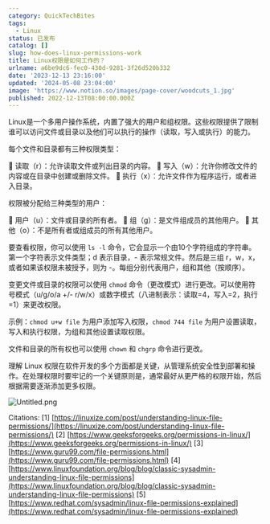 ```yaml
---
category: QuickTechBites
tags:
  - Linux
status: 已发布
catalog: []
slug: how-does-linux-permissions-work
title: Linux权限是如何工作的？
urlname: a6be9dc6-fec0-430d-9281-3f26d520b332
date: '2023-12-13 23:16:00'
updated: '2024-05-08 23:04:00'
image: 'https://www.notion.so/images/page-cover/woodcuts_1.jpg'
published: 2022-12-13T08:00:00.000Z
---
```


Linux是一个多用户操作系统，内置了强大的用户和组权限。这些权限提供了限制谁可以访问文件或目录以及他们可以执行的操作（读取，写入或执行）的能力。


每个文件和目录都有三种权限类型：


🔸 读取（r）：允许读取文件或列出目录的内容。
🔸 写入（w）：允许你修改文件的内容或在目录中创建或删除文件。
🔸 执行（x）：允许文件作为程序运行，或者进入目录。


权限被分配给三种类型的用户：


🔸 用户（u）：文件或目录的所有者。
🔸 组（g）：是文件组成员的其他用户。
🔸 其他（o）：不是所有者或组成员的所有其他用户。


要查看权限，你可以使用 `ls -l` 命令，它会显示一个由10个字符组成的字符串。第一个字符表示文件类型；d 表示目录，- 表示常规文件。然后是三组 r，w，x，或者如果该权限未被授予，则为 -。每组分别代表用户，组和其他（按顺序）。


变更文件或目录的权限可以使用 `chmod` 命令（更改模式）进行更改。可以使用符号模式（u/g/o/a +/- r/w/x）或数字模式（八进制表示：读取=4，写入=2，执行=1）来更改权限。


示例：`chmod u+w file` 为用户添加写入权限，`chmod 744 file` 为用户设置读取，写入和执行权限，为组和其他设置读取权限。


文件和目录的所有权也可以使用 `chown` 和 `chgrp` 命令进行更改。


理解 Linux 权限在软件开发的多个方面都是关键，从管理系统安全性到部署和操作。在处理权限时要牢记的一个关键原则是，通常最好从更严格的权限开始，然后根据需要逐渐添加更多权限。


![Untitled.png](https://prod-files-secure.s3.us-west-2.amazonaws.com/5d24fe63-e567-4804-86f9-9fdc62e13082/332b89ee-9c33-4950-8a69-32c3d1ff2c69/Untitled.png?X-Amz-Algorithm=AWS4-HMAC-SHA256&X-Amz-Content-Sha256=UNSIGNED-PAYLOAD&X-Amz-Credential=ASIAZI2LB4667UQMS7WC%2F20250414%2Fus-west-2%2Fs3%2Faws4_request&X-Amz-Date=20250414T054046Z&X-Amz-Expires=3600&X-Amz-Security-Token=IQoJb3JpZ2luX2VjEIX%2F%2F%2F%2F%2F%2F%2F%2F%2F%2FwEaCXVzLXdlc3QtMiJIMEYCIQCQm2fm42C3dwzSgilaps6vuW39uNMPLapWXRQnjLkAAgIhAPPKFds3yk%2BDbyj5QGUWtuDnig%2BRpEMqClxk2IKHpETaKogECP7%2F%2F%2F%2F%2F%2F%2F%2F%2F%2FwEQABoMNjM3NDIzMTgzODA1IgyjV%2FASzWR2n67kEpIq3AN7oK7idtSe%2B7GwYvKH6NvTBCP6mvHjuWDC%2BEnUSUjo%2BFpn40%2FYfzoeqE6rtozxhdkE5ffyc%2BELmffHWlK9PZf0vgXnuypJDy1YeG%2FNYcmeAG8JmMBDsgOz2MNoAA4bUnr%2BukPwR9a4j3EtXI9ENxtsTaF8aXkHOXXqS9M3dihU7S9s801A1QbNcm70UXur2KfqjwlQPScXzO33mhNEE0kZtpcqRHQDoDnt7AY6Jx3%2BF5mv2CYqt%2B%2FLyM1DXPb6DO7diq3vEb%2FoAItodNXRsV3HTUG7gycECpBnlQ6p0hRGpiRYb%2BZl1WmwrGFPlBreKKw7v%2FlZ3ay4QvZZu16vo5f3kKOklhYGDTzkJYDoNkUi9yjH67qFklqT8EsDAqGR5rk%2FhQN01rudOw0mkz%2F%2Bt3Yt3ILraqeThqo4Kz35zuE53%2FwN88pmxsZgONfK9HxAGdhlC7oXZpXLs36R3iFE%2FZmNXdaZu1UyyB%2B54cU05Ew%2BQOXwGRmbTapJLZGiRbQ7RBf5wyDmZypxjYne04QOvfrk4nGgWs62ju5BQol4VXP2KOUgpv0ELemNlGHjrAqkzPjZ950C2cfh%2FQ2UH2ABHDQEejTqMnKL9a%2FZzAE2yjNepXE9jJIEwofCWuHunzDvrPK%2FBjqkAfhUCH%2BbzEDQNIuB%2FY%2FhgxHsZ2LUSqvk9pnpE%2BzEsRiGghwc6MrG8XKMKcMbeohlJF%2F%2BTi5DSdMuUKkQL91pUCmOI2waYWpGO28mKBIylCYOsckvFzA%2Boj3djWs%2BY6GfxCIbCIhubyBhLl9rvocSxlGu%2B0PR2fY5PUNdwRcbEoqGY56w1eIYpe10s1J7P6Si075ozwAlO6UxpPyd78DC4EkLEbZL&X-Amz-Signature=e35b4478a34a24489347a0a1403757b16c1dff43d7273c161725fb0206e8af1f&X-Amz-SignedHeaders=host&x-id=GetObject)


Citations:
[1] [https://linuxize.com/post/understanding-linux-file-permissions/](https://linuxize.com/post/understanding-linux-file-permissions/)
[2] [https://www.geeksforgeeks.org/permissions-in-linux/](https://www.geeksforgeeks.org/permissions-in-linux/)
[3] [https://www.guru99.com/file-permissions.html](https://www.guru99.com/file-permissions.html)
[4] [https://www.linuxfoundation.org/blog/blog/classic-sysadmin-understanding-linux-file-permissions](https://www.linuxfoundation.org/blog/blog/classic-sysadmin-understanding-linux-file-permissions)
[5] [https://www.redhat.com/sysadmin/linux-file-permissions-explained](https://www.redhat.com/sysadmin/linux-file-permissions-explained)

